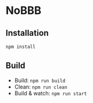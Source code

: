 # NoBBB

## Installation

```sh
npm install
```

## Build

- Build: `npm run build`
- Clean: `npm run clean`
- Build & watch: `npm run start`
